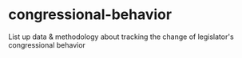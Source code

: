 # congressional-behavior
List up data &amp; methodology about tracking the change of legislator's congressional behavior
